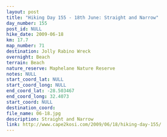 ```yaml
---
layout: post
title: "Hiking Day 155 - 18th June: Straight and Narrow"
day_number: 155
post_id: NULL
hike_date: 2009-06-18
km: 17.7
map_number: 71
destination: Jolly Rabino Wreck
overnight: Beach
terrain: Beach
nature_reserve: Maphelane Nature Reserve
notes: NULL
start_coord_lat: NULL
start_coord_long: NULL
end_coord_lat: -28.503467
end_coord_long: 32.4073
start_coord: NULL
destination_coord: 
file_name: 06-18.jpg
description: Straight and Narrow
link: http://www.cape2kosi.com/2009/06/18/hiking-day-155/
---
```

